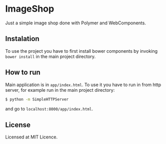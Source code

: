 ImageShop
================================================

Just a simple image shop done with Polymer and WebComponents.

## Instalation

To use the project you have to first install bower components by invoking `bower install` in the main project directory.

## How to run

Main application is in `app/index.html`. To use it you have to run in from http server, for example run in the main project directory:

```bash
$ python -m SimpleHTTPServer
```

and go to `localhost:8000/app/index.html`.

## License

Licensed at MIT Licence.

